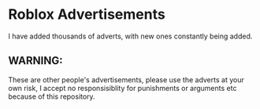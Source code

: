 # Roblox Advertisements
I have added thousands of adverts, with new ones constantly being added.

## WARNING:
These are other people's advertisements, please use the adverts at your own risk, I accept no responsisiblity for punishments or arguments etc because of this repository.
